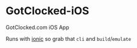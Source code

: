 GotClocked-iOS
==============

GotClocked.com iOS App

Runs with [ionic](http://ionicframework.com/) so grab that `cli` and `build`/`emulate`